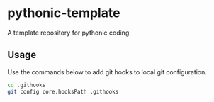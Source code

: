 # pythonic-template

A template repository for pythonic coding.

## Usage

Use the commands below to add git hooks to local git configuration.

```bash
cd .githooks
git config core.hooksPath .githooks
```

